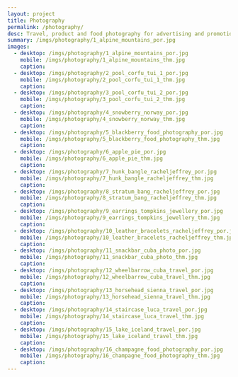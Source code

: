 ```yaml
---
layout: project
title: Photography
permalink: /photography/
desc: Travel, product and food photography for advertising and promotion.
summary: /imgs/photography/1_alpine_mountains_por.jpg
images:
  - desktop: /imgs/photography/1_alpine_mountains_por.jpg
    mobile: /imgs/photography/1_alpine_mountains_thm.jpg
    caption: 
  - desktop: /imgs/photography/2_pool_corfu_tui_1_por.jpg
    mobile: /imgs/photography/2_pool_corfu_tui_1_thm.jpg
    caption: 
  - desktop: /imgs/photography/3_pool_corfu_tui_2_por.jpg
    mobile: /imgs/photography/3_pool_corfu_tui_2_thm.jpg
    caption: 
  - desktop: /imgs/photography/4_snowberry_norway_por.jpg
    mobile: /imgs/photography/4_snowberry_norway_thm.jpg
    caption: 
  - desktop: /imgs/photography/5_blackberry_food_photography_por.jpg
    mobile: /imgs/photography/5_blackberry_food_photography_thm.jpg
    caption: 
  - desktop: /imgs/photography/6_apple_pie_por.jpg
    mobile: /imgs/photography/6_apple_pie_thm.jpg
    caption: 
  - desktop: /imgs/photography/7_hunk_bangle_racheljeffrey_por.jpg
    mobile: /imgs/photography/7_hunk_bangle_racheljeffrey_thm.jpg
    caption: 
  - desktop: /imgs/photography/8_stratum_bang_racheljeffrey_por.jpg
    mobile: /imgs/photography/8_stratum_bang_racheljeffrey_thm.jpg
    caption: 
  - desktop: /imgs/photography/9_earrings_tompkins_jewellery_por.jpg
    mobile: /imgs/photography/9_earrings_tompkins_jewellery_thm.jpg
    caption: 
  - desktop: /imgs/photography/10_leather_bracelets_racheljeffrey_por.jpg
    mobile: /imgs/photography/10_leather_bracelets_racheljeffrey_thm.jpg
    caption:
  - desktop: /imgs/photography/11_snackbar_cuba_photo_por.jpg
    mobile: /imgs/photography/11_snackbar_cuba_photo_thm.jpg
    caption:
  - desktop: /imgs/photography/12_wheelbarrow_cuba_travel_por.jpg
    mobile: /imgs/photography/12_wheelbarrow_cuba_travel_thm.jpg
    caption:
  - desktop: /imgs/photography/13_horsehead_sienna_travel_por.jpg
    mobile: /imgs/photography/13_horsehead_sienna_travel_thm.jpg
    caption:
  - desktop: /imgs/photography/14_staircase_luca_travel_por.jpg
    mobile: /imgs/photography/14_staircase_luca_travel_thm.jpg
    caption:
  - desktop: /imgs/photography/15_lake_iceland_travel_por.jpg
    mobile: /imgs/photography/15_lake_iceland_travel_thm.jpg
    caption:
  - desktop: /imgs/photography/16_champagne_food_photography_por.jpg
    mobile: /imgs/photography/16_champagne_food_photography_thm.jpg
    caption:
---
```

